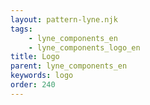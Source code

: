 ```yaml
---
layout: pattern-lyne.njk
tags: 
    - lyne_components_en
    - lyne_components_logo_en
title: Logo
parent: lyne_components_en
keywords: logo
order: 240
---
```

